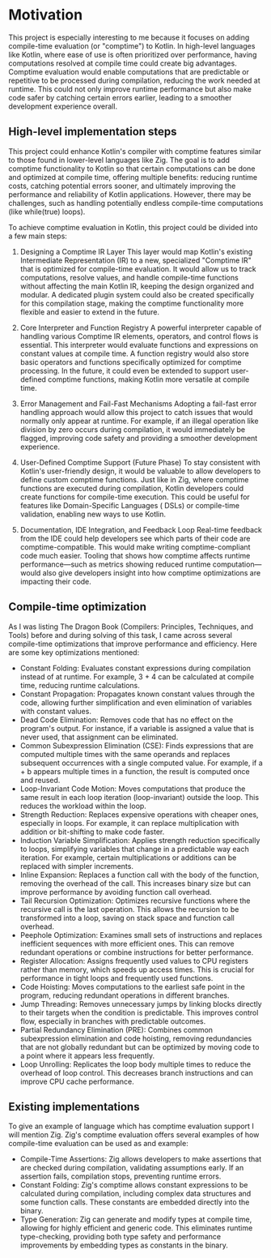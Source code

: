 # Motivation

This project is especially interesting to me because it focuses on adding compile-time evaluation (or "comptime") to
Kotlin. In high-level languages like Kotlin, where ease of use is often prioritized over performance, having
computations resolved at compile time could create big advantages. Comptime evaluation would enable computations that
are predictable or repetitive to be processed during compilation, reducing the work needed at runtime. This could not
only improve runtime performance but also make code safer by catching certain errors earlier, leading to a smoother
development experience overall.

## High-level implementation steps

This project could enhance Kotlin's compiler with comptime features similar to those found in lower-level languages like
Zig. The goal is to add comptime functionality to Kotlin so that certain computations can be done and optimized at
compile time, offering multiple benefits: reducing runtime costs, catching potential errors sooner, and ultimately
improving the performance and reliability of Kotlin applications. However, there may be challenges, such as handling
potentially endless compile-time computations (like while(true) loops).

To achieve comptime evaluation in Kotlin, this project could be divided into a few main steps:

1. Designing a Comptime IR Layer
   This layer would map Kotlin's existing Intermediate Representation (IR) to a new, specialized "Comptime IR" that is
   optimized for compile-time evaluation. It would allow us to track computations, resolve values, and handle
   compile-time functions without affecting the main Kotlin IR, keeping the design organized and modular. A dedicated
   plugin system could also be created specifically for this compilation stage, making the comptime functionality more
   flexible and easier to extend in the future.

2. Core Interpreter and Function Registry
   A powerful interpreter capable of handling various Comptime IR elements, operators, and control flows is essential.
   This interpreter would evaluate functions and expressions on constant values at compile time. A function registry
   would also store basic operators and functions specifically optimized for comptime processing. In the future, it
   could even be extended to support user-defined comptime functions, making Kotlin more versatile at compile time.

3. Error Management and Fail-Fast Mechanisms
   Adopting a fail-fast error handling approach would allow this project to catch issues that would normally only appear
   at runtime. For example, if an illegal operation like division by zero occurs during compilation, it would
   immediately be flagged, improving code safety and providing a smoother development experience.

4. User-Defined Comptime Support (Future Phase)
   To stay consistent with Kotlin's user-friendly design, it would be valuable to allow developers to define custom
   comptime functions. Just like in Zig, where comptime functions are executed during compilation, Kotlin developers
   could create functions for compile-time execution. This could be useful for features like Domain-Specific Languages (
   DSLs) or compile-time validation, enabling new ways to use Kotlin.

5. Documentation, IDE Integration, and Feedback Loop
   Real-time feedback from the IDE could help developers see which parts of their code are comptime-compatible. This
   would make writing comptime-compliant code much easier. Tooling that shows how comptime affects runtime
   performance—such as metrics showing reduced runtime computation—would also give developers insight into how comptime
   optimizations are impacting their code.

## Compile-time optimization

As I was listing The Dragon Book (Compilers: Principles, Techniques, and Tools) before and during solving of this task,
I came across several compile-time optimizations that improve performance and efficiency. Here are some key
optimizations mentioned:

- Constant Folding: Evaluates constant expressions during compilation instead of at runtime. For example, 3 + 4 can be
  calculated at compile time, reducing runtime calculations.
- Constant Propagation: Propagates known constant values through the code, allowing further simplification and even
  elimination of variables with constant values.
- Dead Code Elimination: Removes code that has no effect on the program's output. For instance, if a variable is
  assigned a value that is never used, that assignment can be eliminated.
- Common Subexpression Elimination (CSE): Finds expressions that are computed multiple times with the same operands and
  replaces subsequent occurrences with a single computed value. For example, if a + b appears multiple times in a
  function, the result is computed once and reused.
- Loop-Invariant Code Motion: Moves computations that produce the same result in each loop iteration (loop-invariant)
  outside the loop. This reduces the workload within the loop.
- Strength Reduction: Replaces expensive operations with cheaper ones, especially in loops. For example, it can replace
  multiplication with addition or bit-shifting to make code faster.
- Induction Variable Simplification: Applies strength reduction specifically to loops, simplifying variables that change
  in a predictable way each iteration. For example, certain multiplications or additions can be replaced with simpler
  increments.
- Inline Expansion: Replaces a function call with the body of the function, removing the overhead of the call. This
  increases binary size but can improve performance by avoiding function call overhead.
- Tail Recursion Optimization: Optimizes recursive functions where the recursive call is the last operation. This allows
  the recursion to be transformed into a loop, saving on stack space and function call overhead.
- Peephole Optimization: Examines small sets of instructions and replaces inefficient sequences with more efficient
  ones. This can remove redundant operations or combine instructions for better performance.
- Register Allocation: Assigns frequently used values to CPU registers rather than memory, which speeds up access times.
  This is crucial for performance in tight loops and frequently used functions.
- Code Hoisting: Moves computations to the earliest safe point in the program, reducing redundant operations in
  different branches.
- Jump Threading: Removes unnecessary jumps by linking blocks directly to their targets when the condition is
  predictable. This improves control flow, especially in branches with predictable outcomes.
- Partial Redundancy Elimination (PRE): Combines common subexpression elimination and code hoisting, removing
  redundancies that are not globally redundant but can be optimized by moving code to a point where it appears less
  frequently.
- Loop Unrolling: Replicates the loop body multiple times to reduce the overhead of loop control. This decreases branch
  instructions and can improve CPU cache performance.

## Existing implementations

To give an example of language which has comptime evaluation support I will mention Zig. Zig's comptime evaluation
offers several examples of how compile-time evaluation can be used as and example:

- Compile-Time Assertions: Zig allows developers to make assertions that are checked during compilation, validating
  assumptions early. If an assertion fails, compilation stops, preventing runtime errors.
- Constant Folding: Zig's comptime allows constant expressions to be calculated during compilation, including complex
  data structures and some function calls. These constants are embedded directly into the binary.
- Type Generation: Zig can generate and modify types at compile time, allowing for highly efficient and generic code.
  This eliminates runtime type-checking, providing both type safety and performance improvements by embedding types as
  constants in the binary.